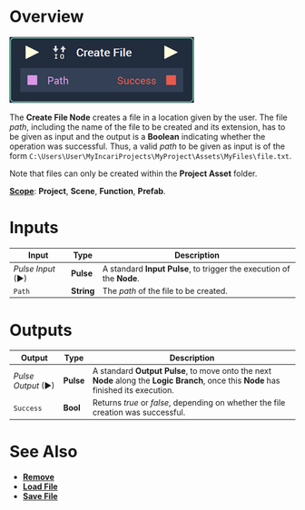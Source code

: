 # Overview

![The Create File Node.](../../.gitbook/assets/node-create-file.png)

The **Create File Node** creates a file in a location given by the user. The file _path_, including the name of the file to be created and its extension, has to be given as input and the output is a **Boolean** indicating whether the operation was successful. Thus, a valid *path* to be given as input is of the form `C:\Users\User\MyIncariProjects\MyProject\Assets\MyFiles\file.txt`.

Note that files can only be created within the **Project Asset** folder.

[**Scope**](../overview.md#scopes): **Project**, **Scene**, **Function**, **Prefab**.

# Inputs

|Input|Type|Description|
|---|---|---|
|*Pulse Input* (►)|**Pulse**|A standard **Input Pulse**, to trigger the execution of the **Node**.|
| `Path` | **String** | The *path* of the file to be created. |

# Outputs

|Output|Type|Description|
|---|---|---|
|*Pulse Output* (►)|**Pulse**|A standard **Output Pulse**, to move onto the next **Node** along the **Logic Branch**, once this **Node** has finished its execution.|
| `Success` | **Bool** | Returns _true_ or _false_, depending on whether the file creation was successful.  |

# See Also

* [**Remove**](remove.md)
* [**Load File**](loadfile.md)
* [**Save File**](savefile.md)


